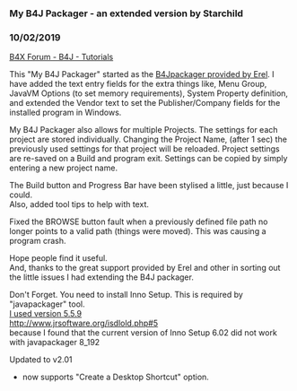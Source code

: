 ### My B4J Packager - an extended version by Starchild
### 10/02/2019
[B4X Forum - B4J - Tutorials](https://www.b4x.com/android/forum/threads/95500/)

This "My B4J Packager" started as the [B4Jpackager provided by Erel](https://www.b4x.com/android/forum/threads/ui-apps-packaging-self-contained-installers.56854/). I have added the text entry fields for the extra things like, Menu Group, JavaVM Options (to set memory requirements), System Property definition, and extended the Vendor text to set the Publisher/Company fields for the installed program in Windows.  
  
My B4J Packager also allows for multiple Projects. The settings for each project are stored individually. Changing the Project Name, (after 1 sec) the previously used settings for that project will be reloaded. Project settings are re-saved on a Build and program exit. Settings can be copied by simply entering a new project name.  
  
The Build button and Progress Bar have been stylised a little, just because I could.  
Also, added tool tips to help with text.  
  
Fixed the BROWSE button fault when a previously defined file path no longer points to a valid path (things were moved). This was causing a program crash.  
  
Hope people find it useful.  
And, thanks to the great support provided by Erel and other in sorting out the little issues I had extending the B4J packager.  
  
Don't Forget. You need to install Inno Setup. This is required by "javapackager" tool.  
 [I used version 5.5.9](http://www.jrsoftware.org/isdlold.php#5)  
<http://www.jrsoftware.org/isdlold.php#5>  
because I found that the current version of Inno Setup 6.02 did not work with javapackager 8\_192  
  
  
Updated to v2.01  
- now supports "Create a Desktop Shortcut" option.